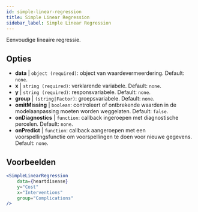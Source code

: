 ```yaml
---
id: simple-linear-regression
title: Simple Linear Regression
sidebar_label: Simple Linear Regression
---
```


Eenvoudige lineaire regressie.

## Opties

* __data__ | `object (required)`: object van waardevermeerdering. Default: `none`.
* __x__ | `string (required)`: verklarende variabele. Default: `none`.
* __y__ | `string (required)`: responsvariabele. Default: `none`.
* __group__ | `(string|Factor)`: groepsvariabele. Default: `none`.
* __omitMissing__ | `boolean`: controleert of ontbrekende waarden in de modelaanpassing moeten worden weggelaten. Default: `false`.
* __onDiagnostics__ | `function`: callback ingeroepen met diagnostische percelen. Default: `none`.
* __onPredict__ | `function`: callback aangeroepen met een voorspellingsfunctie om voorspellingen te doen voor nieuwe gegevens. Default: `none`.


## Voorbeelden

```jsx live
<SimpleLinearRegression 
    data={heartdisease} 
    y="Cost"
    x="Interventions"
    group="Complications"
/>
```

